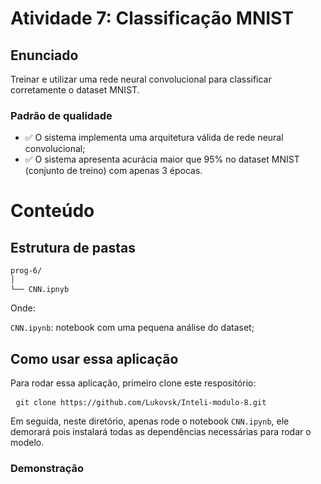 # Atividade 7: Classificação MNIST

## Enunciado

Treinar e utilizar uma rede neural convolucional para classificar corretamente o dataset MNIST.

### Padrão de qualidade

- ✅ O sistema implementa uma arquitetura válida de rede neural convolucional;
- ✅ O sistema apresenta acurácia maior que 95% no dataset MNIST (conjunto de treino) com apenas 3 épocas.

# Conteúdo

## Estrutura de pastas

<pre><code>prog-6/
│
└── CNN.ipnyb</code> </pre>
Onde:

```CNN.ipynb```: notebook com uma pequena análise do dataset;

## Como usar essa aplicação

Para rodar essa aplicação, primeiro clone este respositório:

<pre> <code>git clone https://github.com/Lukovsk/Inteli-modulo-8.git </code> </pre>

Em seguida, neste diretório, apenas rode o notebook ```CNN.ipynb```, ele demorará pois instalará todas as dependências necessárias para rodar o modelo.

### Demonstração

